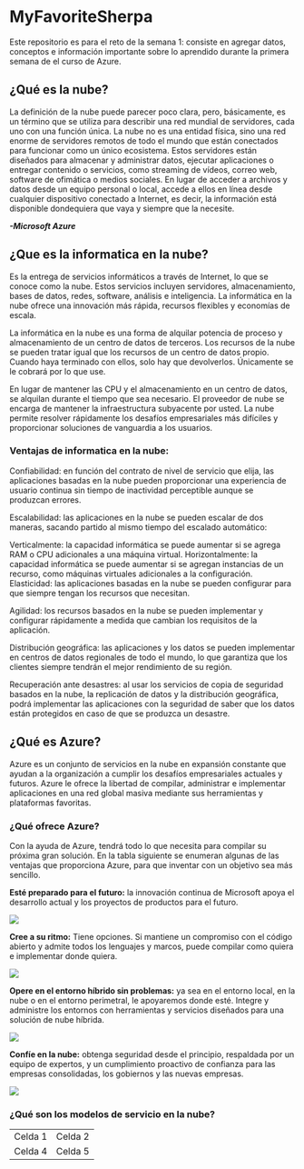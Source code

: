 # MyFavoriteSherpa
Este repositorio es para el reto de la semana 1:
consiste en agregar datos, conceptos e información importante sobre lo aprendido durante la primera semana de el curso de Azure.

<h2>¿Qué es la nube?</h2>

La definición de la nube puede parecer poco clara, pero, básicamente, es un término que se utiliza para describir una red mundial de servidores, cada uno con una función única. La nube no es una entidad física, sino una red enorme de servidores remotos de todo el mundo que están conectados para funcionar como un único ecosistema. Estos servidores están diseñados para almacenar y administrar datos, ejecutar aplicaciones o entregar contenido o servicios, como streaming de vídeos, correo web, software de ofimática o medios sociales. En lugar de acceder a archivos y datos desde un equipo personal o local, accede a ellos en línea desde cualquier dispositivo conectado a Internet, es decir, la información está disponible dondequiera que vaya y siempre que la necesite.

<b><i>-Microsoft Azure</i></b>

<h2>¿Que es la informatica en la nube?</h2>

Es la entrega de servicios informáticos a través de Internet, lo que se conoce como la nube. Estos servicios incluyen servidores, almacenamiento, bases de datos, redes, software, análisis e inteligencia. La informática en la nube ofrece una innovación más rápida, recursos flexibles y economías de escala.

La informática en la nube es una forma de alquilar potencia de proceso y almacenamiento de un centro de datos de terceros. Los recursos de la nube se pueden tratar igual que los recursos de un centro de datos propio. Cuando haya terminado con ellos, solo hay que devolverlos. Únicamente se le cobrará por lo que use.

En lugar de mantener las CPU y el almacenamiento en un centro de datos, se alquilan durante el tiempo que sea necesario. El proveedor de nube se encarga de mantener la infraestructura subyacente por usted. La nube permite resolver rápidamente los desafíos empresariales más difíciles y proporcionar soluciones de vanguardia a los usuarios.


<h3><b>Ventajas de informatica en la nube:</b></h3> 

Confiabilidad: en función del contrato de nivel de servicio que elija, las aplicaciones basadas en la nube pueden proporcionar una experiencia de usuario continua sin tiempo de inactividad perceptible aunque se produzcan errores.

Escalabilidad: las aplicaciones en la nube se pueden escalar de dos maneras, sacando partido al mismo tiempo del escalado automático:

Verticalmente: la capacidad informática se puede aumentar si se agrega RAM o CPU adicionales a una máquina virtual.
Horizontalmente: la capacidad informática se puede aumentar si se agregan instancias de un recurso, como máquinas virtuales adicionales a la configuración.
Elasticidad: las aplicaciones basadas en la nube se pueden configurar para que siempre tengan los recursos que necesitan.

Agilidad: los recursos basados en la nube se pueden implementar y configurar rápidamente a medida que cambian los requisitos de la aplicación.

Distribución geográfica: las aplicaciones y los datos se pueden implementar en centros de datos regionales de todo el mundo, lo que garantiza que los clientes siempre tendrán el mejor rendimiento de su región.

Recuperación ante desastres: al usar los servicios de copia de seguridad basados en la nube, la replicación de datos y la distribución geográfica, podrá implementar las aplicaciones con la seguridad de saber que los datos están protegidos en caso de que se produzca un desastre.

<h2>¿Qué es Azure?</h2>

Azure es un conjunto de servicios en la nube en expansión constante que ayudan a la organización a cumplir los desafíos empresariales actuales y futuros. Azure le ofrece la libertad de compilar, administrar e implementar aplicaciones en una red global masiva mediante sus herramientas y plataformas favoritas.

<h3>¿Qué ofrece Azure?</h3>

Con la ayuda de Azure, tendrá todo lo que necesita para compilar su próxima gran solución. En la tabla siguiente se enumeran algunas de las ventajas que proporciona Azure, para que inventar con un objetivo sea más sencillo.

<b>Esté preparado para el futuro:</b> la innovación continua de Microsoft apoya el desarrollo actual y los proyectos de productos para el futuro.

<img src ="https://docs.microsoft.com/es-mx/learn/azure-fundamentals/intro-to-azure-fundamentals/media/future.png">

<b>Cree a su ritmo:</b> Tiene opciones. Si mantiene un compromiso con el código abierto y admite todos los lenguajes y marcos, puede compilar como quiera e implementar donde quiera.

<img src ="https://docs.microsoft.com/es-mx/learn/azure-fundamentals/intro-to-azure-fundamentals/media/build.png">

<b>Opere en el entorno híbrido sin problemas:</b> ya sea en el entorno local, en la nube o en el entorno perimetral, le apoyaremos donde esté. Integre y administre los entornos con herramientas y servicios diseñados para una solución de nube híbrida.

<img src ="https://docs.microsoft.com/es-mx/learn/azure-fundamentals/intro-to-azure-fundamentals/media/hybrid.png">

<b>Confíe en la nube:</b> obtenga seguridad desde el principio, respaldada por un equipo de expertos, y un cumplimiento proactivo de confianza para las empresas consolidadas, los gobiernos y las nuevas empresas.

<img src="https://docs.microsoft.com/es-mx/learn/azure-fundamentals/intro-to-azure-fundamentals/media/trust.png">

<h3>¿Qué son los modelos de servicio en la nube?</h3>
<table>
  <tr>
    <td>Celda 1</td>
    <td>Celda 2</td>
  </tr>
  <tr>
    <td>Celda 4</td>
    <td>Celda 5</td>
  </tr>
</table>
  
